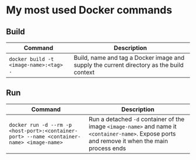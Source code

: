 # My most used Docker commands

## Build

| Command | Description |
| ------- | ----------- |
| `docker build -t <image-name>:<tag> .` | Build, name and tag a Docker image and supply the current directory as the build context |

## Run

| Command | Description |
| ------- | ----------- |
| `docker run -d --rm -p <host-port>:<container-port> --name <container-name> <image-name>` | Run a detached `-d` container of the image `<image-name>` and name it `<container-name>`. Expose ports and remove it when the main process ends |
